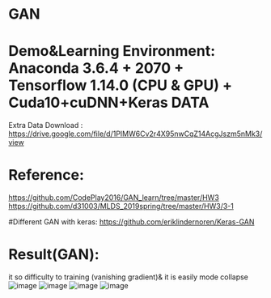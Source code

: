 # GAN
Demo&amp;Learning
Environment: Anaconda 3.6.4 + 2070 + Tensorflow 1.14.0 (CPU & GPU) + Cuda10+cuDNN+Keras
DATA
===========================================================================================
Extra Data Download :
https://drive.google.com/file/d/1PIMW6Cv2r4X95nwCqZ14AcgJszm5nMk3/view

Reference:
============================================================================================
https://github.com/CodePlay2016/GAN_learn/tree/master/HW3
https://github.com/d31003/MLDS_2019spring/tree/master/HW3/3-1 

#Different GAN with keras: https://github.com/eriklindernoren/Keras-GAN

Result(GAN):
============================================================================================
it so difficulty to training (vanishing gradient)& it is easily  mode collapse
![image](https://user-images.githubusercontent.com/20764935/62004405-4a664c00-b157-11e9-836a-b1becd6026c2.png)
![image](https://user-images.githubusercontent.com/20764935/62004412-61a53980-b157-11e9-92f7-0f941fda4be2.png)
![image](https://user-images.githubusercontent.com/20764935/62004413-64a02a00-b157-11e9-8196-384791d8d9de.png)
![image](https://user-images.githubusercontent.com/20764935/62004415-67028400-b157-11e9-89bc-94eec9d0b479.png)
